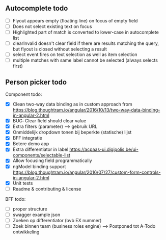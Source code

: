 Autocomplete todo
-----------------

- [ ] Flyout appears empty (floating line) on focus of empty field
- [ ] Does not select existing text on focus
- [ ] Highlighted part of match is converted to lower-case in autocomplete list
- [ ] clearInvalid doesn't clear field if there are results matching the query, but flyout is closed without selecting a result
- [ ] select event fires on text selection as well as item selection
- [ ] multiple matches with same label cannot be selected (always selects first)

Person picker todo
------------------

Component todo:

- [x] Clean two-way data binding as in custom approach from  https://blog.thoughtram.io/angular/2016/10/13/two-way-data-binding-in-angular-2.html
- [x] BUG: Clear field should clear value
- [x] Extra filters (parameter) --> gebruik URL
- [x] Onmiddelijk dropdown tonen bij beperkte (statische) lijst
- [x] BFF integratie
- [x] Betere demo app
- [x] Extra differentiator in label
https://acpaas-ui.digipolis.be/ui-components/selectable-list
- [x] Allow focusing field programmatically
- [x] ngModel binding support
https://blog.thoughtram.io/angular/2016/07/27/custom-form-controls-in-angular-2.html
- [x] Unit tests
- [ ] Readme & contributing & license

BFF todo:

- [ ] proper structure
- [ ] swagger example json
- [ ] Zoeken op differentiator (bvb EX nummer)
- [ ] Zoek binnen team (business roles engine)
--> Postponed tot A-Todo ontwikkeling

